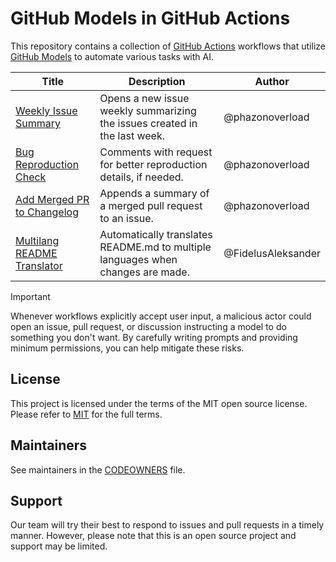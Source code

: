 # GitHub Models in GitHub Actions

This repository contains a collection of [GitHub Actions](https://github.com/features/actions) workflows that utilize [GitHub Models](https://docs.github.com/en/github-models) to automate various tasks with AI.

| Title | Description | Author |
| -- | -- | -- |
| [Weekly Issue Summary](/workflows/weekly-issue-summary/weekly-issue-summary.yml) | Opens a new issue weekly summarizing the issues created in the last week. | @phazonoverload |
| [Bug Reproduction Check](/workflows/bug-reproduction-check/bug-reproduction-check.yml) | Comments with request for better reproduction details, if needed. | @phazonoverload |
| [Add Merged PR to Changelog](/workflows/add-merged-pr-to-changelog/add-merged-pr-to-changelog.yml) | Appends a summary of a merged pull request to an issue. | @phazonoverload |
| [Multilang README Translator](/workflows/multilang-readme-translator/translate-readme.yml) | Automatically translates README.md to multiple languages when changes are made. | @FidelusAleksander |

> [!IMPORTANT]  
> Whenever workflows explicitly accept user input, a malicious actor could open an issue, pull request, or discussion instructing a model to do something you don't want. By carefully writing prompts and providing minimum permissions, you can help mitigate these risks.


## License 

This project is licensed under the terms of the MIT open source license. Please refer to [MIT](./LICENSE) for the full terms.

## Maintainers 

See maintainers in the [CODEOWNERS](https://github.com/github-samples/models-in-actions/blob/main/.github/CODEOWNERS) file.

## Support

Our team will try their best to respond to issues and pull requests in a timely manner. However, please note that this is an open source project and support may be limited.
